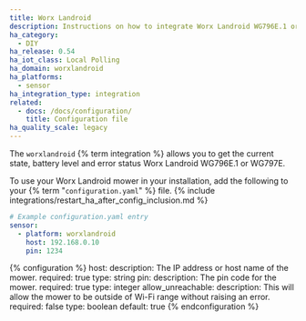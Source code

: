 ```yaml
---
title: Worx Landroid
description: Instructions on how to integrate Worx Landroid WG796E.1 or WG797E as sensors within Home Assistant.
ha_category:
  - DIY
ha_release: 0.54
ha_iot_class: Local Polling
ha_domain: worxlandroid
ha_platforms:
  - sensor
ha_integration_type: integration
related:
  - docs: /docs/configuration/
    title: Configuration file
ha_quality_scale: legacy
---
```


The `worxlandroid` {% term integration %} allows you to get the current state, battery level and error status Worx Landroid WG796E.1 or WG797E.

To use your Worx Landroid mower in your installation, add the following to your {% term "`configuration.yaml`" %} file.
{% include integrations/restart_ha_after_config_inclusion.md %}

```yaml
# Example configuration.yaml entry
sensor:
  - platform: worxlandroid
    host: 192.168.0.10
    pin: 1234
```

{% configuration %}
host:
  description: The IP address or host name of the mower.
  required: true
  type: string
pin:
  description: The pin code for the mower.
  required: true
  type: integer
allow_unreachable:
  description: This will allow the mower to be outside of Wi-Fi range without raising an error.
  required: false
  type: boolean
  default: true
{% endconfiguration %}
